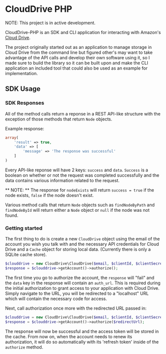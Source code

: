 # CloudDrive PHP

NOTE: This project is in active development.

CloudDrive-PHP is an SDK and CLI application for interacting with Amazon's [Cloud Drive](https://www.amazon.com/clouddrive/home).

The project originally started out as an application to manage storage in Cloud Drive from the command line but figured other's may want to take advantage of the API calls and develop their own software using it, so I made sure to build the library so it can be built upon and make the CLI application an included tool that could also be used as an example for implementation.

## SDK Usage

### SDK Responses

All of the method calls return a reponse in a REST API-like structure with the exception of those methods that return `Node` objects.

Example response:
```php
array(
    'result' => true,
    'data' => [
        'message' => 'The response was successful'
    ]
)
```

Every API-like reponse will have 2 keys: `success` and `data`. `Success` is a boolean on whether or not the request was completed successfully and the data contains various information related to the request.

** NOTE: ** The response for `nodeExists` will return `success = true` if the node exists, `false` if the node doesn't exist.

Various method calls that return `Node` objects such as `findNodeByPath` and `findNodeById` will return either a `Node` object or `null` if the node was not found.

### Getting started

The first thing to do is create a new `CloudDrive` object using the email of the account you wish you talk with and the necessary API credentials for Cloud Drive and a `Cache` object for storing local data. (Currently there is only a SQLite cache store).

```php
$clouddrive = new CloudDrive\CloudDrive($email, $clientId, $clientSecret, new \CloudDrive\Cache\SQLite($email));
$response = $clouddrive->getAccount()->authorize();
```

The first time you go to authorize the account, the `response` will "fail" and the `data` key in the response will contain an `auth_url`. This is required during the initial authorization to grant access to your application with Cloud Drive. Simply navigate to the URL, you will be redirected to a "localhost" URL which will contain the necessary code for access.

Next, call authorization once more with the redirected URL passed in:

```php
$clouddrive = new CloudDrive\CloudDrive($email, $clientId, $clientSecret, new \CloudDrive\Cache\SQLite($email));
$response = $clouddrive->getAccount()->authorize($redirectUrl);
```

The response will now be successful and the access token will be stored in the cache. From now on, when the account needs to renew its authorization, it will do so automatically with its 'refresh token' inside of the `authorize` method.
